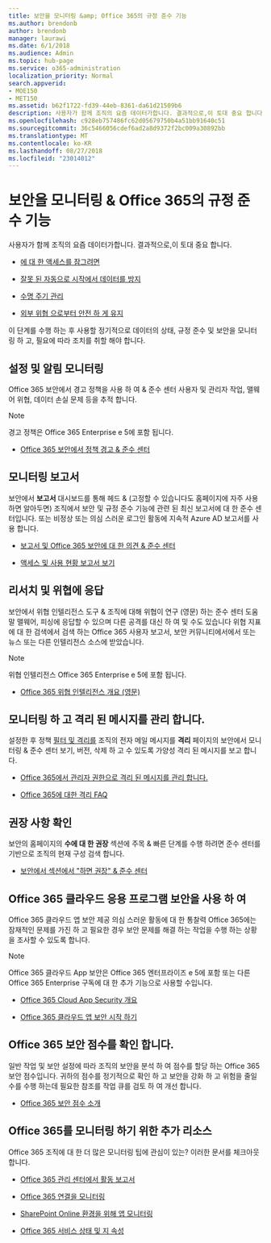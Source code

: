 ```yaml
---
title: 보안을 모니터링 &amp; Office 365의 규정 준수 기능
ms.author: brendonb
author: brendonb
manager: laurawi
ms.date: 6/1/2018
ms.audience: Admin
ms.topic: hub-page
ms.service: o365-administration
localization_priority: Normal
search.appverid:
- MOE150
- MET150
ms.assetid: b62f1722-fd39-44eb-8361-da61d21509b6
description: 사용자가 함께 조직의 요즘 데이터가합니다. 결과적으로,이 토대 중요 합니다.
ms.openlocfilehash: c928eb757486fc62d05679750b4a51bb91640c51
ms.sourcegitcommit: 36c5466056cdef6ad2a8d9372f2bc009a30892bb
ms.translationtype: MT
ms.contentlocale: ko-KR
ms.lasthandoff: 08/27/2018
ms.locfileid: "23014012"
---
```

# <a name="monitor-security-amp-compliance-in-office-365"></a>보안을 모니터링 &amp; Office 365의 규정 준수 기능

사용자가 함께 조직의 요즘 데이터가합니다. 결과적으로,이 토대 중요 합니다.
  
- [에 대 한 액세스를 잠그려면](protect-access-to-data-and-services.md)
    
- [잘못 된 자동으로 시작에서 데이터를 방지](data-loss-prevention-policies.md)
    
- [수명 주기 관리](manage-data-governance.md)
    
- [외부 위협 으로부터 안전 하 게 유지](protect-against-threats.md)
    
이 단계를 수행 하는 후 사용할 정기적으로 데이터의 상태, 규정 준수 및 보안을 모니터링 하 고, 필요에 따라 조치를 취할 해야 합니다. 
  
## <a name="set-up-and-monitor-alerts"></a>설정 및 알림 모니터링

Office 365 보안에서 경고 정책을 사용 하 여 &amp; 준수 센터 사용자 및 관리자 작업, 맬웨어 위협, 데이터 손실 문제 등을 추적 합니다. 
  
> [!NOTE]
> 경고 정책은 Office 365 Enterprise e 5에 포함 됩니다. 
  
- [Office 365 보안에서 정책 경고 &amp; 준수 센터](alert-policies.md)
    
## <a name="monitor-reports"></a>모니터링 보고서

보안에서 **보고서** 대시보드를 통해 헤드 &amp; (고정할 수 있습니다도 홈페이지에 자주 사용 하면 알아두면) 조직에서 보안 및 규정 준수 기능에 관련 된 최신 보고서에 대 한 준수 센터입니다. 또는 비정상 또는 의심 스러운 로그인 활동에 지속적 Azure AD 보고서를 사용 합니다. 
  
- [보고서 및 Office 365 보안에 대 한 의견 &amp; 준수 센터](reports-and-insights-in-security-and-compliance.md)
    
- [액세스 및 사용 현황 보고서 보기](https://docs.microsoft.com/azure/active-directory/active-directory-view-access-usage-reports)
    
## <a name="research-and-respond-to-threats"></a>리서치 및 위협에 응답

보안에서 위협 인텔리전스 도구 &amp; 조직에 대해 위협이 연구 (영문) 하는 준수 센터 도움말 맬웨어, 피싱에 응답할 수 있으며 다른 공격를 대신 하 여 및 수도 있습니다 위협 지표에 대 한 검색에서 검색 하는 Office 365 사용자 보고서, 보안 커뮤니티에서에서 또는 뉴스 또는 다른 인텔리전스 소스에 받았습니다.
  
> [!NOTE]
> 위협 인텔리전스 Office 365 Enterprise e 5에 포함 됩니다. 
  
- [Office 365 위협 인텔리전스 개요 (영문)](office-365-ti.md)
    
## <a name="monitor-and-manage-quarantined-messages"></a>모니터링 하 고 격리 된 메시지를 관리 합니다.

설정한 후 정책 [필터 및 격리를](quarantine-email-messages.md) 조직의 전자 메일 메시지를 **격리** 페이지의 보안에서 모니터링 &amp; 준수 센터 보기, 버전, 삭제 하 고 수 있도록 가양성 격리 된 메시지를 보고 합니다. 
  
- [Office 365에서 관리자 권한으로 격리 된 메시지를 관리 합니다.](manage-quarantined-messages-and-files.md)
    
- [Office 365에 대한 격리 FAQ](quarantine-faq.md)
    
## <a name="check-recommendations"></a>권장 사항 확인

보안의 홈페이지의 **수에 대 한 권장** 섹션에 주목 &amp; 빠른 단계를 수행 하려면 준수 센터를 기반으로 조직의 현재 구성 검색 합니다. 
  
- [보안에서 섹션에서 "하면 권장" &amp; 준수 센터](https://support.office.com/article/84277f87-7406-4606-8197-944d5c11bb34)
    
## <a name="use-office-365-cloud-app-security"></a>Office 365 클라우드 응용 프로그램 보안을 사용 하 여

Office 365 클라우드 앱 보안 제공 의심 스러운 활동에 대 한 통찰력 Office 365에는 잠재적인 문제를 가진 하 고 필요한 경우 보안 문제를 해결 하는 작업을 수행 하는 상황을 조사할 수 있도록 합니다. 
  
> [!NOTE]
> Office 365 클라우드 App 보안은 Office 365 엔터프라이즈 e 5에 포함 또는 다른 Office 365 Enterprise 구독에 대 한 추가 기능으로 사용할 수입니다. 
  
- [Office 365 Cloud App Security 개요](office-365-cas-overview.md)
    
- [Office 365 클라우드 앱 보안 시작 하기](get-ready-for-office-365-cas.md)
    
## <a name="check-your-office-365-secure-score"></a>Office 365 보안 점수를 확인 합니다.

일반 작업 및 보안 설정에 따라 조직의 보안을 분석 하 여 점수를 할당 하는 Office 365 보안 점수입니다. 귀하의 점수를 정기적으로 확인 하 고 보안을 강화 하 고 위험을 줄일 수를 수행 하는데 필요한 참조를 작업 큐를 검토 하 여 개선 합니다.
  
- [Office 365 보안 점수 소개](office-365-secure-score.md)
    
## <a name="more-resources-for-monitoring-office-365"></a>Office 365를 모니터링 하기 위한 추가 리소스

Office 365 조직에 대 한 더 많은 모니터링 팁에 관심이 있는? 이러한 문서를 체크아웃 합니다. 
  
- [Office 365 관리 센터에서 활동 보고서](https://support.office.com/article/0d6dfb17-8582-4172-a9a9-aed798150263)
    
- [Office 365 연결을 모니터링](https://support.office.com/article/53cdb60c-a6b2-4848-b3ff-e7b75dc3fd1f)
    
- [SharePoint Online 환경을 위해 앱 모니터링](https://support.office.com/article/81daca87-ef0c-4602-af89-9a749dbef377)
    
- [Office 365 서비스 상태 및 지 속성](https://go.microsoft.com/fwlink/?linkid=394289)
    

